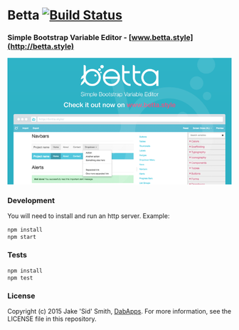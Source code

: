 # Betta [![Build Status](https://travis-ci.org/dabapps/betta.svg?branch=master)](https://travis-ci.org/dabapps/betta)

### Simple Bootstrap Variable Editor - [www.betta.style](http://betta.style)

![Betta](static/img/press-screen.png)

### Development
You will need to install and run an http server. Example:

    npm install
    npm start


### Tests
    npm install
    npm test


### License
Copyright (c) 2015 Jake 'Sid' Smith, [DabApps](http://www.dabapps.com). For more information, see the LICENSE file in this repository.
